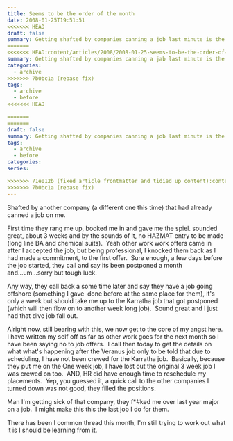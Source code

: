 ```yaml
---
title: Seems to be the order of the month
date: 2008-01-25T19:51:51
<<<<<<< HEAD
draft: false
summary: Getting shafted by companies canning a job last minute is the name of the game I guess. First they rang me up, booked me in and gave me the onboarding headache then go to ground ghosting or dangle the carrot or worst, the next week, next week...then no go.  while turning down other opportunities.
=======
<<<<<<< HEAD:content/articles/2008/2008-01-25-seems-to-be-the-order-of-the-month.md
summary: Getting shafted by companies canning a jab last minute is the name of the game I guess. First they rang me up, booked me in and gave me the onboarding headachs then go to ground ghosting or dangle the carrot or worst, the next week, next week...then no go.  while turning down other oppertunities.
categories:
  - archive
>>>>>>> 7b0bc1a (rebase fix)
tags:
  - archive
  - before
<<<<<<< HEAD

=======
=======
draft: false
summary: Getting shafted by companies canning a job last minute is the name of the game I guess. First they rang me up, booked me in and gave me the onboarding headache then go to ground ghosting or dangle the carrot or worst, the next week, next week...then no go.  while turning down other opportunities.
tags:
  - archive
  - before
categories:
series:

>>>>>>> 71e012b (fixed article frontmatter and tidied up content):content/articles/2008/seems-to-be-the-order-of-the-month.md
>>>>>>> 7b0bc1a (rebase fix)
---
```


Shafted by another company (a different one this time) that had already canned a job on me.

First time they rang me up, booked me in and gave me the spiel. sounded great, about 3 weeks and by the sounds of it, no HAZMAT entry to be made (long line BA and chemical suits).  Yeah other work work offers came in after I accepted the job, but being professional, I knocked them back as I had made a commitment, to the first offer.  Sure enough, a few days before the job started, they call and say its been postponed a month and...um...sorry but tough luck.

Any way, they call back a some time later and say they have a job going offshore (something I gave  done before at the same place for them), it's only a week but should take me up to the Karratha job that got postponed (which will then flow on to another week long job).  Sound great and I just had that dive job fall out.

Alright now, still bearing with this, we now get to the core of my angst here.  I have written my self off as far as other work goes for the next month so I have been saying no to job offers.  I call then today to get the details on what what's happening after the Veranus job only to be told that due to scheduling, I have not been crewed for the Karratha job.  Basically, because they put me on the One week job, I have lost out the original 3 week job I was crewed on too.  AND, HR did have enough time to reschedule my placements.  Yep, you guessed it, a quick call to the other companies I turned down was not good, they filled the positions.

Man I'm getting sick of that company, they f*#ked me over last year major on a job.  I might make this this the last job I do for them.

There has been I common thread this month, I'm still trying to work out what it is I should be learning from it.